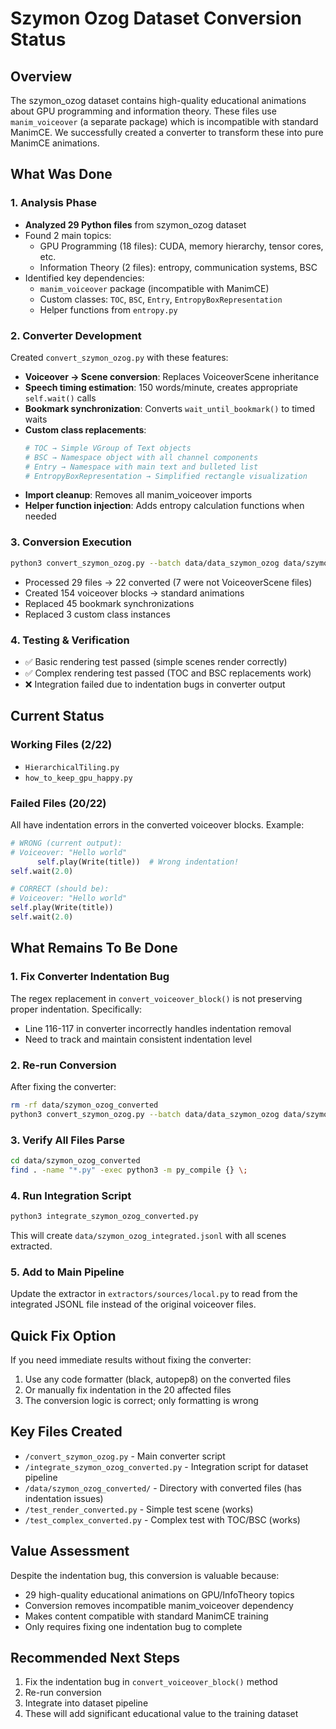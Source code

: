 # Szymon Ozog Dataset Conversion Status

## Overview
The szymon_ozog dataset contains high-quality educational animations about GPU programming and information theory. These files use `manim_voiceover` (a separate package) which is incompatible with standard ManimCE. We successfully created a converter to transform these into pure ManimCE animations.

## What Was Done

### 1. Analysis Phase
- **Analyzed 29 Python files** from szymon_ozog dataset
- Found 2 main topics:
  - GPU Programming (18 files): CUDA, memory hierarchy, tensor cores, etc.
  - Information Theory (2 files): entropy, communication systems, BSC
- Identified key dependencies:
  - `manim_voiceover` package (incompatible with ManimCE)
  - Custom classes: `TOC`, `BSC`, `Entry`, `EntropyBoxRepresentation`
  - Helper functions from `entropy.py`

### 2. Converter Development
Created `convert_szymon_ozog.py` with these features:
- **Voiceover → Scene conversion**: Replaces VoiceoverScene inheritance
- **Speech timing estimation**: 150 words/minute, creates appropriate `self.wait()` calls
- **Bookmark synchronization**: Converts `wait_until_bookmark()` to timed waits
- **Custom class replacements**:
  ```python
  # TOC → Simple VGroup of Text objects
  # BSC → Namespace object with all channel components
  # Entry → Namespace with main text and bulleted list
  # EntropyBoxRepresentation → Simplified rectangle visualization
  ```
- **Import cleanup**: Removes all manim_voiceover imports
- **Helper function injection**: Adds entropy calculation functions when needed

### 3. Conversion Execution
```bash
python3 convert_szymon_ozog.py --batch data/data_szymon_ozog data/szymon_ozog_converted
```
- Processed 29 files → 22 converted (7 were not VoiceoverScene files)
- Created 154 voiceover blocks → standard animations
- Replaced 45 bookmark synchronizations
- Replaced 3 custom class instances

### 4. Testing & Verification
- ✅ Basic rendering test passed (simple scenes render correctly)
- ✅ Complex rendering test passed (TOC and BSC replacements work)
- ❌ Integration failed due to indentation bugs in converter output

## Current Status

### Working Files (2/22)
- `HierarchicalTiling.py`
- `how_to_keep_gpu_happy.py`

### Failed Files (20/22)
All have indentation errors in the converted voiceover blocks. Example:
```python
# WRONG (current output):
# Voiceover: "Hello world"
      self.play(Write(title))  # Wrong indentation!
self.wait(2.0)

# CORRECT (should be):
# Voiceover: "Hello world"
self.play(Write(title))
self.wait(2.0)
```

## What Remains To Be Done

### 1. Fix Converter Indentation Bug
The regex replacement in `convert_voiceover_block()` is not preserving proper indentation. Specifically:
- Line 116-117 in converter incorrectly handles indentation removal
- Need to track and maintain consistent indentation level

### 2. Re-run Conversion
After fixing the converter:
```bash
rm -rf data/szymon_ozog_converted
python3 convert_szymon_ozog.py --batch data/data_szymon_ozog data/szymon_ozog_converted
```

### 3. Verify All Files Parse
```bash
cd data/szymon_ozog_converted
find . -name "*.py" -exec python3 -m py_compile {} \;
```

### 4. Run Integration Script
```bash
python3 integrate_szymon_ozog_converted.py
```
This will create `data/szymon_ozog_integrated.jsonl` with all scenes extracted.

### 5. Add to Main Pipeline
Update the extractor in `extractors/sources/local.py` to read from the integrated JSONL file instead of the original voiceover files.

## Quick Fix Option
If you need immediate results without fixing the converter:
1. Use any code formatter (black, autopep8) on the converted files
2. Or manually fix indentation in the 20 affected files
3. The conversion logic is correct; only formatting is wrong

## Key Files Created
- `/convert_szymon_ozog.py` - Main converter script
- `/integrate_szymon_ozog_converted.py` - Integration script for dataset pipeline
- `/data/szymon_ozog_converted/` - Directory with converted files (has indentation issues)
- `/test_render_converted.py` - Simple test scene (works)
- `/test_complex_converted.py` - Complex test with TOC/BSC (works)

## Value Assessment
Despite the indentation bug, this conversion is valuable because:
- 29 high-quality educational animations on GPU/InfoTheory topics
- Conversion removes incompatible manim_voiceover dependency
- Makes content compatible with standard ManimCE training
- Only requires fixing one indentation bug to complete

## Recommended Next Steps
1. Fix the indentation bug in `convert_voiceover_block()` method
2. Re-run conversion
3. Integrate into dataset pipeline
4. These will add significant educational value to the training dataset